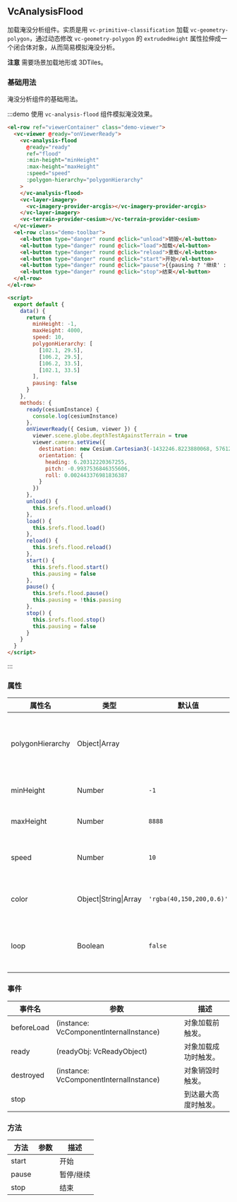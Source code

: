 <!--
 * @Author: zouyaoji@https://github.com/zouyaoji
 * @Date: 2021-12-31 12:16:42
 * @LastEditTime: 2021-12-31 15:11:05
 * @LastEditors: zouyaoji
 * @Description:
 * @FilePath: \vue-cesium@next\website\docs\zh-CN\analyses\vc-analysis-flood.md
-->

## VcAnalysisFlood

加载淹没分析组件。实质是用 `vc-primitive-classification` 加载 `vc-geometry-polygon`，通过动态修改 `vc-geometry-polygon` 的 `extrudedHeight` 属性拉伸成一个闭合体对象，从而简易模拟淹没分析。

**注意** 需要场景加载地形或 3DTiles。

### 基础用法

淹没分析组件的基础用法。

:::demo 使用 `vc-analysis-flood` 组件模拟淹没效果。

```html
<el-row ref="viewerContainer" class="demo-viewer">
  <vc-viewer @ready="onViewerReady">
    <vc-analysis-flood
      @ready="ready"
      ref="flood"
      :min-height="minHeight"
      :max-height="maxHeight"
      :speed="speed"
      :polygon-hierarchy="polygonHierarchy"
    >
    </vc-analysis-flood>
    <vc-layer-imagery>
      <vc-imagery-provider-arcgis></vc-imagery-provider-arcgis>
    </vc-layer-imagery>
    <vc-terrain-provider-cesium></vc-terrain-provider-cesium>
  </vc-viewer>
  <el-row class="demo-toolbar">
    <el-button type="danger" round @click="unload">销毁</el-button>
    <el-button type="danger" round @click="load">加载</el-button>
    <el-button type="danger" round @click="reload">重载</el-button>
    <el-button type="danger" round @click="start">开始</el-button>
    <el-button type="danger" round @click="pause">{{pausing ? '继续' : '暂停'}}</el-button>
    <el-button type="danger" round @click="stop">结束</el-button>
  </el-row>
</el-row>

<script>
  export default {
    data() {
      return {
        minHeight: -1,
        maxHeight: 4000,
        speed: 10,
        polygonHierarchy: [
          [102.1, 29.5],
          [106.2, 29.5],
          [106.2, 33.5],
          [102.1, 33.5]
        ],
        pausing: false
      }
    },
    methods: {
      ready(cesiumInstance) {
        console.log(cesiumInstance)
      },
      onViewerReady({ Cesium, viewer }) {
        viewer.scene.globe.depthTestAgainstTerrain = true
        viewer.camera.setView({
          destination: new Cesium.Cartesian3(-1432246.8223880068, 5761224.588247942, 3297281.1889481535),
          orientation: {
            heading: 6.20312220367255,
            pitch: -0.9937536846355606,
            roll: 0.002443376981836387
          }
        })
      },
      unload() {
        this.$refs.flood.unload()
      },
      load() {
        this.$refs.flood.load()
      },
      reload() {
        this.$refs.flood.reload()
      },
      start() {
        this.$refs.flood.start()
        this.pausing = false
      },
      pause() {
        this.$refs.flood.pause()
        this.pausing = !this.pausing
      },
      stop() {
        this.$refs.flood.stop()
        this.pausing = false
      }
    }
  }
</script>
```

:::

### 属性

| 属性名           | 类型                  | 默认值                   | 描述                                           |
| ---------------- | --------------------- | ------------------------ | ---------------------------------------------- |
| polygonHierarchy | Object\|Array         |                          | `require` 指定构建淹没分析多边形的经纬度数组。 |
| minHeight        | Number                | `-1 `                    | `optional` 指定最小高程。                      |
| maxHeight        | Number                | `8888`                   | `optional` 指定最大高程。                      |
| speed            | Number                | `10`                     | `optional` 指定每帧增加的高度。                |
| color            | Object\|String\|Array | `'rgba(40,150,200,0.6)'` | `optional` 指定淹没分析对象颜色。              |
| loop             | Boolean               | `false`                  | `optional` 指定到达最大高度后是否重新开始。    |

### 事件

| 事件名     | 参数                                    | 描述                 |
| ---------- | --------------------------------------- | -------------------- |
| beforeLoad | (instance: VcComponentInternalInstance) | 对象加载前触发。     |
| ready      | (readyObj: VcReadyObject)               | 对象加载成功时触发。 |
| destroyed  | (instance: VcComponentInternalInstance) | 对象销毁时触发。     |
| stop       |                                         | 到达最大高度时触发。 |

### 方法

| 方法  | 参数 | 描述      |
| ----- | ---- | --------- |
| start |      | 开始      |
| pause |      | 暂停/继续 |
| stop  |      | 结束      |
